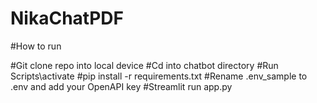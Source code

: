 # NikaChatPDF

#How to run

#Git clone repo into local device
#Cd into chatbot directory
#Run Scripts\activate
#pip install -r requirements.txt
#Rename .env_sample to .env and add your OpenAPI key
#Streamlit run app.py
